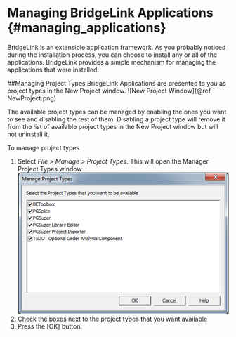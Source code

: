 Managing BridgeLink Applications {#managing_applications}
================================
BridgeLink is an extensible application framework. As you probably noticed during the installation process, you can choose to install any or all of the applications. BridgeLink provides a simple mechanism for managing the applications that were installed.

##Managing Project Types
BridgeLink Applications are presented to you as project types in the New Project window. 
![New Project Window](@ref NewProject.png)

The available project types can be managed by enabling the ones you want to see and disabling the rest of them. Disabling a project type will remove it from the list of available project types in the New Project window but will not uninstall it.

To manage project types
1. Select *File > Manage > Project Types*. This will open the Manager Project Types window
![](ManageProjectTypes.png)
2. Check the boxes next to the project types that you want available
3. Press the [OK] button.
